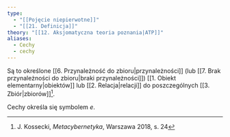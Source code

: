```yaml
---
type:
  - "[[Pojęcie niepierwotne]]"
  - "[[21. Definicja]]"
theory: "[[12. Aksjomatyczna teoria poznania|ATP]]"
aliases:
  - Cechy
  - cechy
---
```

Są to określone [[6. Przynależność do zbioru|przynależności]] (lub [[7. Brak przynależności do zbioru|braki przynależności]]) [[1. Obiekt elementarny|obiektów]] lub [[2. Relacja|relacji]] do poszczególnych [[3. Zbiór|zbiorów]][^1].

Cechy określa się symbolem $e$.

[^1]: J. Kossecki, *Metacybernetyka*, Warszawa 2018, s. 24